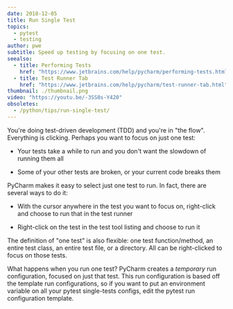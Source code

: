 ```yaml
---
date: 2018-12-05
title: Run Single Test
topics:
  - pytest
  - testing
author: pwe
subtitle: Speed up testing by focusing on one test.
seealso:
  - title: Performing Tests
    href: "https://www.jetbrains.com/help/pycharm/performing-tests.html"
  - title: Test Runner Tab
    href: "https://www.jetbrains.com/help/pycharm/test-runner-tab.html"
thumbnail: ./thumbnail.png
video: "https://youtu.be/-3SS0s-Y420"
obsoletes:
  - /python/tips/run-single-test/
---
```


You're doing test-driven development (TDD) and you're in "the flow".
Everything is clicking. Perhaps you want to focus on just one test:

- Your tests take a while to run and you don't want the slowdown of running them all

- Some of your other tests are broken, or your current code breaks them

PyCharm makes it easy to select just one test to run. In fact, there are several ways to do it:

- With the cursor anywhere in the test you want to focus on, right-click and choose to run that in the test runner

- Right-click on the test in the test tool listing and choose to run it

The definition of "one test" is also flexible: one test function/method, an entire test class, an entire test file, or a directory. All can be right-clicked to focus on those tests.

What happens when you run one test? PyCharm creates a _temporary_ run configuration, focused on just that test. This run configuration is based off the template run configurations, so if you want to put an environment variable on all your pytest single-tests configs, edit the pytest run configuration template.
